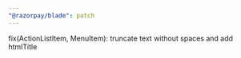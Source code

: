 ```yaml
---
"@razorpay/blade": patch
---
```


fix(ActionListItem, MenuItem): truncate text without spaces and add htmlTitle 
